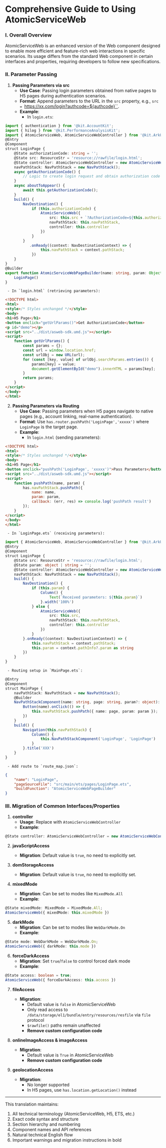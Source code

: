 
# Comprehensive Guide to Using AtomicServiceWeb

### I. Overall Overview

AtomicServiceWeb is an enhanced version of the Web component designed to enable more efficient and feature-rich web interactions in specific scenarios. Its usage differs from the standard Web component in certain interfaces and properties, requiring developers to follow new specifications.

### II. Parameter Passing

1. **Passing Parameters via src**
   - **Use Case**: Passing login parameters obtained from native pages to H5 pages during authentication scenarios.
   - **Format**: Append parameters to the URL in the `src` property, e.g., `src = `https://xx.com/login?authcode=${authcode}``.
   - **Example**:
     - In `login.ets`:
```typescript
import { authentication } from '@kit.AccountKit';
import { hilog } from '@kit.PerformanceAnalysisKit';
import { AtomicServiceWeb, AtomicServiceWebController } from '@kit.ArkUI';
@Entry
@Component
struct LoginPage {
    @State authorizationCode: string = '';
    @State src: ResourceStr = 'resource://rawfile/login.html';
    @State controller: AtomicServiceWebController = new AtomicServiceWebController();
    navPathStack: NavPathStack = new NavPathStack();
    async getAuthorizationCode() {
        // Logic to create login request and obtain authorization code
    }
    async aboutToAppear() {
        await this.getAuthorizationCode();
    }
    build() {
        NavDestination() {
            if (this.authorizationCode) {
                AtomicServiceWeb({
                    src: this.src + `?AuthorizationCode=${this.authorizationCode}`,
                    navPathStack: this.navPathStack,
                    controller: this.controller
                })
            }
        }
           .onReady((context: NavDestinationContext) => {
                this.navPathStack = context.pathStack;
            })
    }
}
@Builder
export function AtomicServiceWebPageBuilder(name: string, param: Object) {
    LoginPage()
}
```
     - In `login.html` (retrieving parameters):
```html
<!DOCTYPE html>
<html>
<style>/* Styles unchanged */</style>
<body>
<h1>H5 Page</h1>
<button onclick="getUrlParams()">Get AuthorizationCode</button>
<p id="demo"></p>
<script src="../dist/asweb-sdk.umd.js"></script>
<script>
    function getUrlParams() {
        const params = {};
        const url = window.location.href;
        const urlObj = new URL(url);
        for (const [key, value] of urlObj.searchParams.entries()) {
            params[key] = value;
            document.getElementById("demo").innerHTML = params[key];
        }
        return params;
    }
</script>
</body>
</html>
```

2. **Passing Parameters via Routing**
   - **Use Case**: Passing parameters when H5 pages navigate to native pages (e.g., account linking, real-name authentication).
   - **Format**: Use `has.router.pushPath('LoginPage','xxxxx')` where `LoginPage` is the target page.
   - **Example**:
     - In `login.html` (sending parameters):
```html
<!DOCTYPE html>
<html>
<style>/* Styles unchanged */</style>
<body>
<h1>H5 Page</h1>
<button onclick="pushPath('LoginPage', 'xxxxx')">Pass Parameters</button>
<script src="../dist/asweb-sdk.umd.js"></script>
<script>
    function pushPath(name, param) {
        has.navPathStack.pushPath({
            name: name,
            param: param,
            callback: (err, res) => console.log('pushPath result')
        });
    }
</script>
</body>
</html>
```
     - In `LoginPage.ets` (receiving parameters):
```typescript
import { AtomicServiceWeb, AtomicServiceWebController } from '@kit.ArkUI';
@Entry
@Component
struct LoginPage {
    @State src: ResourceStr = 'resource://rawfile/login.html';
    @State param: object | string = '';
    @State controller: AtomicServiceWebController = new AtomicServiceWebController();
    navPathStack: NavPathStack = new NavPathStack();
    build() {
        NavDestination() {
            if (this.param) {
                Column() {
                    Text(`Received parameters: ${this.param}`)
                }.width('100%')
            } else {
                AtomicServiceWeb({
                    src: this.src,
                    navPathStack: this.navPathStack,
                    controller: this.controller
                })
            }
        }.onReady((context: NavDestinationContext) => {
            this.navPathStack = context.pathStack;
            this.param = context.pathInfo?.param as string
        })
    }
}
```
     - Routing setup in `MainPage.ets`:
```typescript
@Entry
@Component
struct MainPage {
    navPathStack: NavPathStack = new NavPathStack();
    @Builder
    NavPathStackComponent(name: string, page: string, param?: object): void {
        Button(name).onClick(() => {
            this.navPathStack.pushPath({ name: page, param: param });
        })
    }
    build() {
        Navigation(this.navPathStack) {
            Column() {
                this.NavPathStackComponent('LoginPage', 'LoginPage')
            }
        }.title('XXX')
    }
}
```
     - Add route to `route_map.json`:
```json
{
    "name": "LoginPage",
    "pageSourceFile": "src/main/ets/pages/LoginPage.ets",
    "buildFunction": "AtomicServiceWebPageBuilder"
}
```

### III. Migration of Common Interfaces/Properties

1. **controller**
   - **Usage**: Replace with `AtomicServiceWebController`
   - **Example**:
```typescript
@State controller: AtomicServiceWebController = new AtomicServiceWebController();
```

2. **javaScriptAccess**
   - **Migration**: Default value is `true`, no need to explicitly set.

3. **domStorageAccess**
   - **Migration**: Default value is `true`, no need to explicitly set.

4. **mixedMode**
   - **Migration**: Can be set to modes like `MixedMode.All`
   - **Example**:
```typescript
@State mixedMode: MixedMode = MixedMode.All;
AtomicServiceWeb({ mixedMode: this.mixedMode })
```

5. **darkMode**
   - **Migration**: Can be set to modes like `WebDarkMode.On`
   - **Example**:
```typescript
@State mode: WebDarkMode = WebDarkMode.On;
AtomicServiceWeb({ darkMode: this.mode })
```

6. **forceDarkAccess**
   - **Migration**: Set `true`/`false` to control forced dark mode
   - **Example**:
```typescript
@State access: boolean = true;
AtomicServiceWeb({ forceDarkAccess: this.access })
```

7. **fileAccess**
   - **Migration**: 
     - Default value is `false` in AtomicServiceWeb
     - Only read access to `/data/storage/el1/bundle/entry/resources/resfile` via `file` protocol
     - `$rawfile()` paths remain unaffected
     - **Remove custom configuration code**

8. **onlineImageAccess & imageAccess**
   - **Migration**: 
     - Default value is `True` in AtomicServiceWeb
     - **Remove custom configuration code**

9. **geolocationAccess**
   - **Migration**: 
     - No longer supported
     - In H5 pages, use `has.location.getLocation()` instead

---

This translation maintains:
1. All technical terminology (AtomicServiceWeb, H5, ETS, etc.)
2. Exact code syntax and structure
3. Section hierarchy and numbering
4. Component names and API references
5. Natural technical English flow
6. Important warnings and migration instructions in bold
